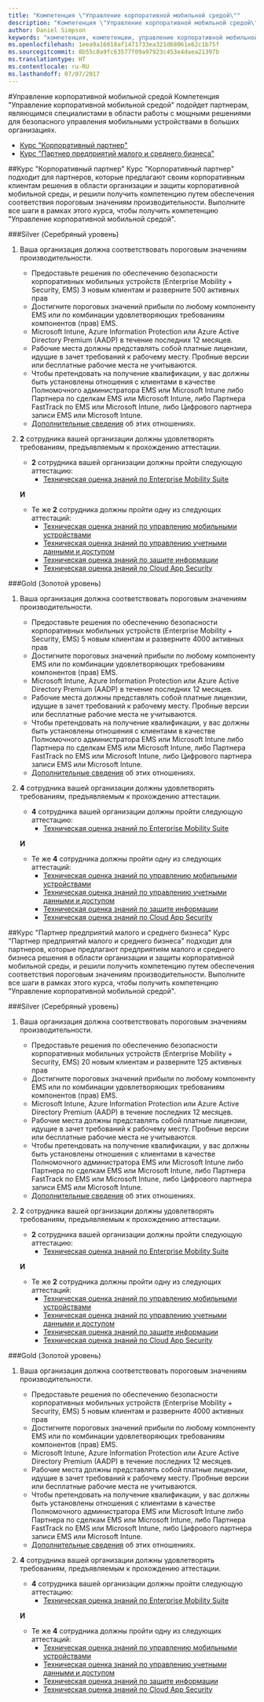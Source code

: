 ```yaml
---
title: "Компетенция \"Управление корпоративной мобильной средой\""
description: "Компетенция \"Управление корпоративной мобильной средой\" подойдет партнерам, являющимся специалистами в области работы с мощными решениями для безопасного управления мобильными устройствами в больших организациях."
author: Daniel Simpson
keywords: "компетенция, компетенции, управление корпоративной мобильной средой"
ms.openlocfilehash: 1eea9a16018af1471733ea321d68061e62c1b75f
ms.sourcegitcommit: 8b55c0a9fc63577f09a97923c453e4daea21397b
ms.translationtype: HT
ms.contentlocale: ru-RU
ms.lasthandoff: 07/07/2017
---
```

#<a name="enterprise-mobility-management"></a>Управление корпоративной мобильной средой
Компетенция "Управление корпоративной мобильной средой" подойдет партнерам, являющимся специалистами в области работы с мощными решениями для безопасного управления мобильными устройствами в больших организациях.

- [Курс "Корпоративный партнер"](#enterprise-partner-option)
- [Курс "Партнер предприятий малого и среднего бизнеса"](#smb-partner-option)


##<a name="enterprise-partner-option"></a>Курс "Корпоративный партнер"
Курс "Корпоративный партнер" подходит для партнеров, которые предлагают своим корпоративным клиентам решения в области организации и защиты корпоративной мобильной среды, и решили получить компетенцию путем обеспечения соответствия пороговым значениям производительности. Выполните все шаги в рамках этого курса, чтобы получить компетенцию "Управление корпоративной мобильной средой".

###<a name="silver"></a>Silver (Серебряный уровень)

1. Ваша организация должна соответствовать пороговым значениям производительности.

    - Предоставьте решения по обеспечению безопасности корпоративных мобильных устройств (Enterprise Mobility + Security, EMS) 3 новым клиентам и разверните 500 активных прав
    - Достигните пороговых значений прибыли по любому компоненту EMS или по комбинации удовлетворяющих требованиям компонентов (прав) EMS.
    - Microsoft Intune, Azure Information Protection или Azure Active Directory Premium (AADP) в течение последних 12 месяцев.
    - Рабочие места должны представлять собой платные лицензии, идущие в зачет требований к рабочему месту. Пробные версии или бесплатные рабочие места не учитываются.
    - Чтобы претендовать на получение квалификации, у вас должны быть установлены отношения с клиентами в качестве Полномочного администратора EMS или Microsoft Intune либо Партнера по сделкам EMS или Microsoft Intune, либо Партнера FastTrack по EMS или Microsoft Intune, либо Цифрового партнера записи EMS или Microsoft Intune.
    - [Дополнительные сведения](https://partner.microsoft.com/en-us/membership/digital-partner-of-record) об этих отношениях.  
  
2. **2** сотрудника вашей организации должны удовлетворять требованиям, предъявляемым к прохождению аттестации.

    - **2** сотрудника вашей организации должны пройти следующую аттестацию:
        - [Техническая оценка знаний по Enterprise Mobility Suite](https://partneruniversity.microsoft.com/?whr=uri:MicrosoftAccount&courseId=13914&scoId=pUz3OLLaB_6104778676)

    **И**

    - Те же **2** сотрудника должны пройти одну из следующих аттестаций:
        - [Техническая оценка знаний по управлению мобильными устройствами](https://partneruniversity.microsoft.com/?whr=uri:MicrosoftAccount&courseId=13916&scoId=QJDTvzLaB_2104778676)
        - [Техническая оценка знаний по управлению учетными данными и доступом](https://partneruniversity.microsoft.com/?whr=uri:MicrosoftAccount&courseId=13915&scoId=bi3tqeLaB_3204778676)
        - [Техническая оценка знаний по защите информации](https://partneruniversity.microsoft.com/?whr=uri:MicrosoftAccount&courseId=13917&scoId=Em0uaWMaB_1004778676)
        - [Техническая оценка знаний по Cloud App Security](https://partneruniversity.microsoft.com/?whr=uri:MicrosoftAccount&courseId=13918&scoId=vGoZ9bNaB_8604778676)

###<a name="gold"></a>Gold (Золотой уровень)

1. Ваша организация должна соответствовать пороговым значениям производительности.

    - Предоставьте решения по обеспечению безопасности корпоративных мобильных устройств (Enterprise Mobility + Security, EMS) 5 новым клиентам и разверните 4000 активных прав
    - Достигните пороговых значений прибыли по любому компоненту EMS или по комбинации удовлетворяющих требованиям компонентов (прав) EMS.
    - Microsoft Intune, Azure Information Protection или Azure Active Directory Premium (AADP) в течение последних 12 месяцев.
    - Рабочие места должны представлять собой платные лицензии, идущие в зачет требований к рабочему месту. Пробные версии или бесплатные рабочие места не учитываются.
    - Чтобы претендовать на получение квалификации, у вас должны быть установлены отношения с клиентами в качестве Полномочного администратора EMS или Microsoft Intune либо Партнера по сделкам EMS или Microsoft Intune, либо Партнера FastTrack по EMS или Microsoft Intune, либо Цифрового партнера записи EMS или Microsoft Intune.
    - [Дополнительные сведения](https://partner.microsoft.com/en-us/membership/digital-partner-of-record) об этих отношениях.  
  
2. **4** сотрудника вашей организации должны удовлетворять требованиям, предъявляемым к прохождению аттестации.

    - **4** сотрудника вашей организации должны пройти следующую аттестацию:
        - [Техническая оценка знаний по Enterprise Mobility Suite](https://partneruniversity.microsoft.com/?whr=uri:MicrosoftAccount&courseId=13914&scoId=pUz3OLLaB_6104778676)

    **И**

    - Те же **4** сотрудника должны пройти одну из следующих аттестаций:
        - [Техническая оценка знаний по управлению мобильными устройствами](https://partneruniversity.microsoft.com/?whr=uri:MicrosoftAccount&courseId=13916&scoId=QJDTvzLaB_2104778676)
        - [Техническая оценка знаний по управлению учетными данными и доступом](https://partneruniversity.microsoft.com/?whr=uri:MicrosoftAccount&courseId=13915&scoId=bi3tqeLaB_3204778676)
        - [Техническая оценка знаний по защите информации](https://partneruniversity.microsoft.com/?whr=uri:MicrosoftAccount&courseId=13917&scoId=Em0uaWMaB_1004778676)
        - [Техническая оценка знаний по Cloud App Security](https://partneruniversity.microsoft.com/?whr=uri:MicrosoftAccount&courseId=13918&scoId=vGoZ9bNaB_8604778676)
    
##<a name="smb-partner-option"></a>Курс "Партнер предприятий малого и среднего бизнеса"
Курс "Партнер предприятий малого и среднего бизнеса" подходит для партнеров, которые предлагают предприятиям малого и среднего бизнеса решения в области организации и защиты корпоративной мобильной среды, и решили получить компетенцию путем обеспечения соответствия пороговым значениям производительности. Выполните все шаги в рамках этого курса, чтобы получить компетенцию "Управление корпоративной мобильной средой".

###<a name="silver"></a>Silver (Серебряный уровень)

1. Ваша организация должна соответствовать пороговым значениям производительности.

    - Предоставьте решения по обеспечению безопасности корпоративных мобильных устройств (Enterprise Mobility + Security, EMS) 20 новым клиентам и разверните 125 активных прав
    - Достигните пороговых значений прибыли по любому компоненту EMS или по комбинации удовлетворяющих требованиям компонентов (прав) EMS.
    - Microsoft Intune, Azure Information Protection или Azure Active Directory Premium (AADP) в течение последних 12 месяцев.
    - Рабочие места должны представлять собой платные лицензии, идущие в зачет требований к рабочему месту. Пробные версии или бесплатные рабочие места не учитываются.
    - Чтобы претендовать на получение квалификации, у вас должны быть установлены отношения с клиентами в качестве Полномочного администратора EMS или Microsoft Intune либо Партнера по сделкам EMS или Microsoft Intune, либо Партнера FastTrack по EMS или Microsoft Intune, либо Цифрового партнера записи EMS или Microsoft Intune.
    - [Дополнительные сведения](https://partner.microsoft.com/en-us/membership/digital-partner-of-record) об этих отношениях.  
  
2. **2** сотрудника вашей организации должны удовлетворять требованиям, предъявляемым к прохождению аттестации.

    - **2** сотрудника вашей организации должны пройти следующую аттестацию:
        - [Техническая оценка знаний по Enterprise Mobility Suite](https://partneruniversity.microsoft.com/?whr=uri:MicrosoftAccount&courseId=13914&scoId=pUz3OLLaB_6104778676)

    **И**

    - Те же **2** сотрудника должны пройти одну из следующих аттестаций:
        - [Техническая оценка знаний по управлению мобильными устройствами](https://partneruniversity.microsoft.com/?whr=uri:MicrosoftAccount&courseId=13916&scoId=QJDTvzLaB_2104778676)
        - [Техническая оценка знаний по управлению учетными данными и доступом](https://partneruniversity.microsoft.com/?whr=uri:MicrosoftAccount&courseId=13915&scoId=bi3tqeLaB_3204778676)
        - [Техническая оценка знаний по защите информации](https://partneruniversity.microsoft.com/?whr=uri:MicrosoftAccount&courseId=13917&scoId=Em0uaWMaB_1004778676)
        - [Техническая оценка знаний по Cloud App Security](https://partneruniversity.microsoft.com/?whr=uri:MicrosoftAccount&courseId=13918&scoId=vGoZ9bNaB_8604778676)

###<a name="gold"></a>Gold (Золотой уровень)

1. Ваша организация должна соответствовать пороговым значениям производительности.

    - Предоставьте решения по обеспечению безопасности корпоративных мобильных устройств (Enterprise Mobility + Security, EMS) 5 новым клиентам и разверните 4000 активных прав
    - Достигните пороговых значений прибыли по любому компоненту EMS или по комбинации удовлетворяющих требованиям компонентов (прав) EMS.
    - Microsoft Intune, Azure Information Protection или Azure Active Directory Premium (AADP) в течение последних 12 месяцев.
    - Рабочие места должны представлять собой платные лицензии, идущие в зачет требований к рабочему месту. Пробные версии или бесплатные рабочие места не учитываются.
    - Чтобы претендовать на получение квалификации, у вас должны быть установлены отношения с клиентами в качестве Полномочного администратора EMS или Microsoft Intune либо Партнера по сделкам EMS или Microsoft Intune, либо Партнера FastTrack по EMS или Microsoft Intune, либо Цифрового партнера записи EMS или Microsoft Intune.
    - [Дополнительные сведения](https://partner.microsoft.com/en-us/membership/digital-partner-of-record) об этих отношениях.  
  
2. **4** сотрудника вашей организации должны удовлетворять требованиям, предъявляемым к прохождению аттестации.
    
    - **4** сотрудника вашей организации должны пройти следующую аттестацию:
        - [Техническая оценка знаний по Enterprise Mobility Suite](https://partneruniversity.microsoft.com/?whr=uri:MicrosoftAccount&courseId=13914&scoId=pUz3OLLaB_6104778676)

    **И**

    - Те же **4** сотрудника должны пройти одну из следующих аттестаций:
        - [Техническая оценка знаний по управлению мобильными устройствами](https://partneruniversity.microsoft.com/?whr=uri:MicrosoftAccount&courseId=13916&scoId=QJDTvzLaB_2104778676)
        - [Техническая оценка знаний по управлению учетными данными и доступом](https://partneruniversity.microsoft.com/?whr=uri:MicrosoftAccount&courseId=13915&scoId=bi3tqeLaB_3204778676)
        - [Техническая оценка знаний по защите информации](https://partneruniversity.microsoft.com/?whr=uri:MicrosoftAccount&courseId=13917&scoId=Em0uaWMaB_1004778676)
        - [Техническая оценка знаний по Cloud App Security](https://partneruniversity.microsoft.com/?whr=uri:MicrosoftAccount&courseId=13918&scoId=vGoZ9bNaB_8604778676)



